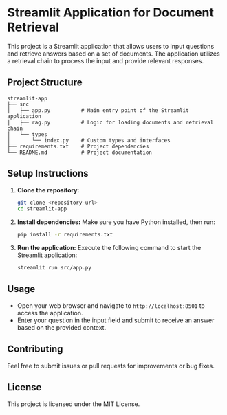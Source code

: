 # Streamlit Application for Document Retrieval

This project is a Streamlit application that allows users to input questions and retrieve answers based on a set of documents. The application utilizes a retrieval chain to process the input and provide relevant responses.

## Project Structure

```
streamlit-app
├── src
│   ├── app.py          # Main entry point of the Streamlit application
│   ├── rag.py          # Logic for loading documents and retrieval chain
│   └── types
│       └── index.py    # Custom types and interfaces
├── requirements.txt    # Project dependencies
└── README.md           # Project documentation
```

## Setup Instructions

1. **Clone the repository:**
   ```bash
   git clone <repository-url>
   cd streamlit-app
   ```

2. **Install dependencies:**
   Make sure you have Python installed, then run:
   ```bash
   pip install -r requirements.txt
   ```

3. **Run the application:**
   Execute the following command to start the Streamlit application:
   ```bash
   streamlit run src/app.py
   ```

## Usage

- Open your web browser and navigate to `http://localhost:8501` to access the application.
- Enter your question in the input field and submit to receive an answer based on the provided context.

## Contributing

Feel free to submit issues or pull requests for improvements or bug fixes. 

## License

This project is licensed under the MIT License.